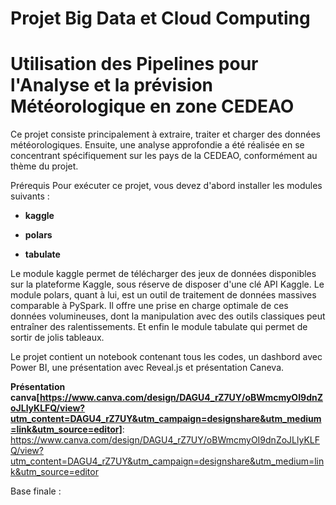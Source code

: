 # Projet Big Data et  Cloud Computing

# Utilisation des Pipelines pour l'Analyse et la prévision Météorologique en zone CEDEAO


Ce projet consiste principalement à extraire, traiter et charger des données météorologiques. Ensuite, une analyse approfondie a été réalisée en se concentrant spécifiquement sur les pays de la CEDEAO, conformément au thème du projet.

Prérequis
Pour exécuter ce projet, vous devez d'abord installer les modules suivants :

* **kaggle**

* **polars**

* **tabulate**

Le module kaggle permet de télécharger des jeux de données disponibles sur la plateforme Kaggle, sous réserve de disposer d'une clé API Kaggle. Le module polars, quant à lui, est un outil de traitement de données massives comparable à PySpark. Il offre une prise en charge optimale de ces données volumineuses, dont la manipulation avec des outils classiques peut entraîner des ralentissements. Et enfin le module tabulate qui permet de sortir de jolis tableaux.

Le projet contient un notebook contenant tous les codes, un dashbord avec Power BI, une présentation avec Reveal.js et présentation Caneva. 

**Présentation canva[https://www.canva.com/design/DAGU4_rZ7UY/oBWmcmyOI9dnZoJLlyKLFQ/view?utm_content=DAGU4_rZ7UY&utm_campaign=designshare&utm_medium=link&utm_source=editor]**: https://www.canva.com/design/DAGU4_rZ7UY/oBWmcmyOI9dnZoJLlyKLFQ/view?utm_content=DAGU4_rZ7UY&utm_campaign=designshare&utm_medium=link&utm_source=editor

Base finale : 
